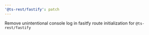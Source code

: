 ```yaml
---
'@ts-rest/fastify': patch
---
```


Remove unintentional console log in fasitfy route initialization for `@ts-rest/fastify`
